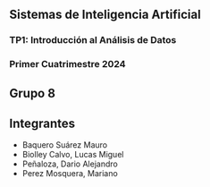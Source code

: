 ## Sistemas de Inteligencia Artificial
### TP1: Introducción al Análisis de Datos
### Primer Cuatrimestre 2024

## Grupo 8
## Integrantes
+ Baquero Suárez Mauro
+ Biolley Calvo, Lucas Miguel
+ Peñaloza, Dario Alejandro
+ Perez Mosquera, Mariano
